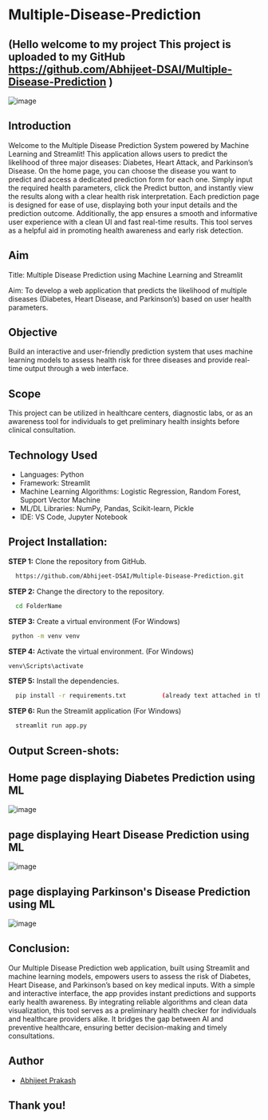 # Multiple-Disease-Prediction

## (Hello welcome to my project This project is uploaded to my GitHub https://github.com/Abhijeet-DSAI/Multiple-Disease-Prediction )

![image](https://github.com/user-attachments/assets/2fdaefd8-d2b2-4b3e-9a32-b8e7250d62c5)


## Introduction
<p>
Welcome to the Multiple Disease Prediction System powered by Machine Learning and Streamlit! This application allows users to predict the likelihood of three major diseases: Diabetes, Heart Attack, and Parkinson’s Disease. On the home page, you can choose the disease you want to predict and access a dedicated prediction form for each one. Simply input the required health parameters, click the Predict button, and instantly view the results along with a clear health risk interpretation. Each prediction page is designed for ease of use, displaying both your input details and the prediction outcome. Additionally, the app ensures a smooth and informative user experience with a clean UI and fast real-time results. This tool serves as a helpful aid in promoting health awareness and early risk detection.

</p>

## Aim
<p>
   Title: Multiple Disease Prediction using Machine Learning and Streamlit
</p>
<p> 
Aim: To develop a web application that predicts the likelihood of multiple diseases (Diabetes, Heart Disease, and Parkinson’s) based on user health parameters.
</p>

## Objective
<p>
  Build an interactive and user-friendly prediction system that uses machine learning models to assess health risk for three diseases and provide real-time output through a web interface.
</p>

## Scope
<p>
  This project can be utilized in healthcare centers, diagnostic labs, or as an awareness tool for individuals to get preliminary health insights before clinical consultation.
</p>

## Technology Used

- Languages: Python
- Framework: Streamlit
- Machine Learning Algorithms:  Logistic Regression, Random Forest, Support Vector Machine
- ML/DL Libraries: NumPy, Pandas, Scikit-learn, Pickle
- IDE: VS Code, Jupyter Notebook

## Project Installation:

**STEP 1:** Clone the repository from GitHub.
```bash
  https://github.com/Abhijeet-DSAI/Multiple-Disease-Prediction.git
```

**STEP 2:** Change the directory to the repository.
```bash
  cd FolderName
```

**STEP 3:** Create a virtual environment
(For Windows)
```bash
 python -m venv venv
```

**STEP 4:** Activate the virtual environment.
(For Windows)
```bash
venv\Scripts\activate
```

**STEP 5:** Install the dependencies.
```bash
  pip install -r requirements.txt          (already text attached in the project)
```

**STEP 6:** Run the Streamlit application
(For Windows)
```bash
  streamlit run app.py
```

## Output Screen-shots:

## Home page displaying Diabetes Prediction using ML

![image](https://github.com/user-attachments/assets/1f209011-45a5-40f2-80f9-482ec6a76c4d)

## page displaying Heart Disease Prediction using ML

![image](https://github.com/user-attachments/assets/8dcaca9b-50cd-4e85-8037-2ca527a44239)

## page displaying Parkinson's Disease Prediction using ML

![image](https://github.com/user-attachments/assets/3581d5fc-0d8d-4daf-95bb-0ec6e4356718)

## Conclusion:

Our Multiple Disease Prediction web application, built using Streamlit and machine learning models, empowers users to assess the risk of Diabetes, Heart Disease, and Parkinson’s based on key medical inputs.
With a simple and interactive interface, the app provides instant predictions and supports early health awareness.
By integrating reliable algorithms and clean data visualization, this tool serves as a preliminary health checker for individuals and healthcare providers alike.
It bridges the gap between AI and preventive healthcare, ensuring better decision-making and timely consultations.

## Author

- [Abhijeet Prakash](https://www.linkedin.com/in/abhijeet-prakash-04aa65237/)
  
## Thank you!
